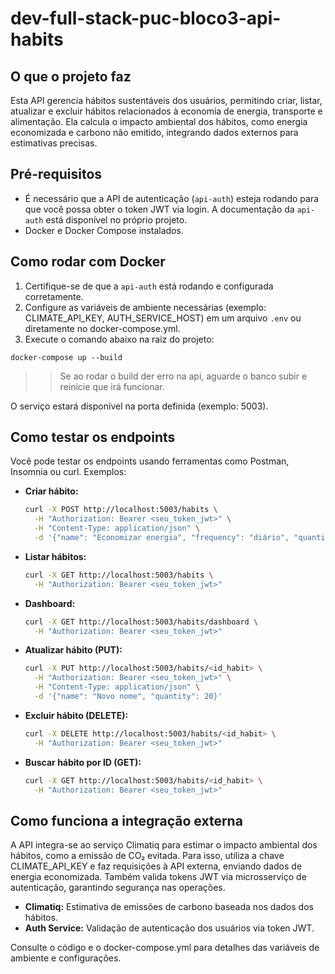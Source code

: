 # dev-full-stack-puc-bloco3-api-habits

## O que o projeto faz

Esta API gerencia hábitos sustentáveis dos usuários, permitindo criar, listar, atualizar e excluir hábitos relacionados à economia de energia, transporte e alimentação. Ela calcula o impacto ambiental dos hábitos, como energia economizada e carbono não emitido, integrando dados externos para estimativas precisas.

## Pré-requisitos

- É necessário que a API de autenticação (`api-auth`) esteja rodando para que você possa obter o token JWT via login. A documentação da `api-auth` está disponível no próprio projeto.
- Docker e Docker Compose instalados.

## Como rodar com Docker

1. Certifique-se de que a `api-auth` está rodando e configurada corretamente.
2. Configure as variáveis de ambiente necessárias (exemplo: CLIMATE_API_KEY, AUTH_SERVICE_HOST) em um arquivo `.env` ou diretamente no docker-compose.yml.
3. Execute o comando abaixo na raiz do projeto:

```
docker-compose up --build
```

>> Se ao rodar o build der erro na api, aguarde o banco subir e reinicie que irá funcionar.

O serviço estará disponível na porta definida (exemplo: 5003).

## Como testar os endpoints

Você pode testar os endpoints usando ferramentas como Postman, Insomnia ou curl. Exemplos:

- **Criar hábito:**
  ```bash
  curl -X POST http://localhost:5003/habits \
    -H "Authorization: Bearer <seu_token_jwt>" \
    -H "Content-Type: application/json" \
    -d '{"name": "Economizar energia", "frequency": "diário", "quantity": 10, "start_date": "2025-09-01", "location": 1}'
  ```
- **Listar hábitos:**
  ```bash
  curl -X GET http://localhost:5003/habits \
    -H "Authorization: Bearer <seu_token_jwt>"
  ```
- **Dashboard:**
  ```bash
  curl -X GET http://localhost:5003/habits/dashboard \
    -H "Authorization: Bearer <seu_token_jwt>"
  ```
- **Atualizar hábito (PUT):**
  ```bash
  curl -X PUT http://localhost:5003/habits/<id_habit> \
    -H "Authorization: Bearer <seu_token_jwt>" \
    -H "Content-Type: application/json" \
    -d '{"name": "Novo nome", "quantity": 20}'
  ```
- **Excluir hábito (DELETE):**
  ```bash
  curl -X DELETE http://localhost:5003/habits/<id_habit> \
    -H "Authorization: Bearer <seu_token_jwt>"
  ```
- **Buscar hábito por ID (GET):**
  ```bash
  curl -X GET http://localhost:5003/habits/<id_habit> \
    -H "Authorization: Bearer <seu_token_jwt>"
  ```

## Como funciona a integração externa

A API integra-se ao serviço Climatiq para estimar o impacto ambiental dos hábitos, como a emissão de CO₂ evitada. Para isso, utiliza a chave CLIMATE_API_KEY e faz requisições à API externa, enviando dados de energia economizada. Também valida tokens JWT via microsserviço de autenticação, garantindo segurança nas operações.

- **Climatiq:** Estimativa de emissões de carbono baseada nos dados dos hábitos.
- **Auth Service:** Validação de autenticação dos usuários via token JWT.

Consulte o código e o docker-compose.yml para detalhes das variáveis de ambiente e configurações.
